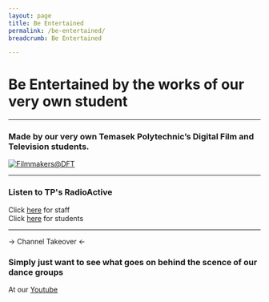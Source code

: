 ```yaml
---
layout: page
title: Be Entertained
permalink: /be-entertained/
breadcrumb: Be Entertained

---
```

# Be Entertained by the works of our very own student #
---
### Made by our very own Temasek Polytechnic’s Digital Film and Television students. ###
[![Filmmakers@DFT]({{site.baseurl}}/images/DFTBanner.jpg)](https://www.viddsee.com/channel/filmmakersdft?locale=en)

---
### Listen to TP's RadioActive
Click [here](https://staff.tp.edu.sg/Documents/radio/index.aspx) for staff\
Click [here]() for students

---
-> Channel Takeover <-
### Simply just want to see what goes on behind the scence of our dance groups
At our [Youtube](https://www.youtube.com/channel/UCsBvYR8QMBGml4X08t4kVQA)